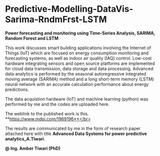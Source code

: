 # Predictive-Modelling-DataVis-Sarima-RndmFrst-LSTM </br>
<b>Power forecasting and monitoring using Time-Series Analysis, SARIMA, Random Forest and LSTM</b> </br>

This work discusses smart building applications involving the Internet of Things (IoT) which are focused on energy consumption monitoring and forecasting systems, as well as indoor air quality (IAQ) control. Low-cost hardware integrating sensors and open source platforms are implemented for cloud data transmission, data storage and data processing. Advanced data analytics is performed by the seasonal autoregressive integrated moving average (SARIMA) method and a long short-term memory (LSTM) neural network with an accurate calculation performance about energy predictions. </br>

The data acquistion hardware (IoT) and machine learning (python) was performed by me and the codes are uploaded here.

The weblink to the published work is this. **https://www.mdpi.com/1969196**</br>

The results are communicated by me in the form of research paper attached here with title **Advanced Data Systems for power predictive analytics_A.Tiwari**.</br>

**@ Ing. Amber Tiwari (PhD)**
